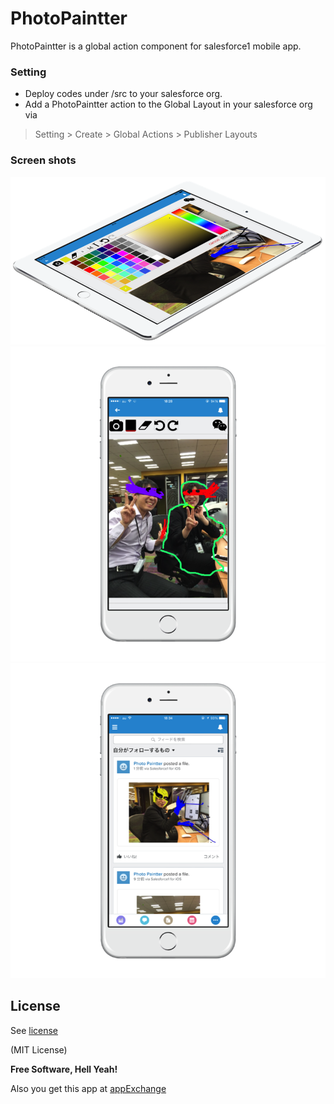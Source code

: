# PhotoPaintter

PhotoPaintter is a global action component for salesforce1 mobile app.

### Setting
  - Deploy codes under /src to your salesforce org.
  - Add a PhotoPaintter action to the Global Layout in your salesforce org via

>Setting > Create > Global Actions > Publisher Layouts

### Screen shots
![image1](/images/image1.png)
![image2](/images/image2.png)
![image3](/images/image3.png)

License
----
See [license] 

(MIT License)


**Free Software, Hell Yeah!**

Also you get this app at [appExchange]

[license]: https://github.com/kazu-200WR/PhotoPaintter-for-salesforce1/blob/master/LICENSE
[appExchange]: https://appexchangejp.salesforce.com/listingDetail?listingId=a0N30000000pwBXEAY
